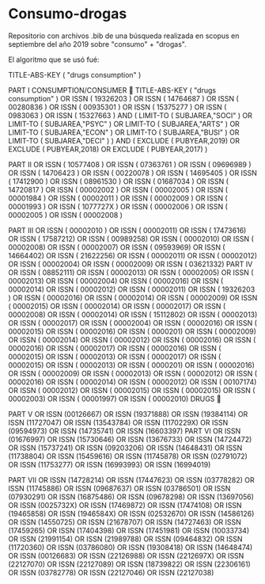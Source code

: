 # Consumo-drogas
Repositorio con archivos .bib de una búsqueda realizada en scopus en septiembre del año 2019 sobre "consumo" + "drogas".

El algoritmo que se usó fué:


TITLE-ABS-KEY ( "drugs consumption" )   

PART I CONSUMPTION/CONSUMER  TITLE-ABS-KEY ( "drugs consumption" ) OR ISSN ( 19326203 ) OR ISSN ( 14764687 ) OR ISSN ( 00280836 ) OR ISSN ( 00935301 ) OR ISSN ( 15375277 ) OR ISSN ( 0983063 ) OR ISSN ( 15327663 ) AND ( LIMIT-TO ( SUBJAREA,"SOCI" ) OR LIMIT-TO ( SUBJAREA,"PSYC" ) OR LIMIT-TO ( SUBJAREA,"ARTS" ) OR LIMIT-TO ( SUBJAREA,"ECON" ) OR LIMIT-TO ( SUBJAREA,"BUSI" ) OR LIMIT-TO ( SUBJAREA,"DECI" ) ) AND ( EXCLUDE ( PUBYEAR,2019) OR EXCLUDE ( PUBYEAR,2018) OR EXCLUDE ( PUBYEAR,2017) )  

PART II OR  ISSN ( 10577408 )  OR  ISSN ( 07363761 ) OR  ISSN ( 09696989 )  OR  ISSN ( 14706423 ) OR  ISSN ( 00220078 )  OR  ISSN ( 14695405 ) OR  ISSN ( 17412900 )  OR  ISSN ( 08961530 ) OR  ISSN ( 01687034 )  OR  ISSN ( 14720817 ) OR  ISSN ( 00002002 )  OR  ISSN ( 00002005 ) OR  ISSN ( 00001984 )  OR  ISSN ( 00002011 ) OR  ISSN ( 00002009 )  OR  ISSN ( 00001993 ) OR  ISSN ( 1077727X )  OR  ISSN ( 00002006 ) OR  ISSN ( 00002005 )  OR  ISSN ( 00002008 )  

PART III OR  ISSN ( 00002010 )  OR  ISSN ( 00002011) OR  ISSN ( 17473616)  OR  ISSN ( 17587212) OR  ISSN ( 00989258)  OR  ISSN ( 00002010) OR  ISSN ( 00002008)  OR  ISSN ( 00002007) OR  ISSN ( 09593969)  OR  ISSN ( 14664402) OR  ISSN ( 21622256)  OR  ISSN ( 00002011) OR  ISSN ( 00002012)  OR  ISSN ( 00002004) OR  ISSN ( 00002009)  OR  ISSN ( 03621332) PART IV  OR  ISSN ( 08852111)  OR  ISSN ( 00002013) OR  ISSN ( 00002005)  OR  ISSN ( 00002013) OR  ISSN ( 00002004)  OR  ISSN ( 00002016) OR  ISSN ( 00002014)  OR  ISSN ( 00002012) OR  ISSN ( 00002011)  OR  ISSN ( 19326203 ) OR  ISSN ( 00002016)  OR  ISSN ( 00002014) OR  ISSN ( 00002009)  OR  ISSN ( 00002015) OR  ISSN ( 00002014)  OR  ISSN ( 00002017) OR  ISSN ( 00002008)  OR  ISSN ( 00002014) OR  ISSN ( 15112802)  OR  ISSN ( 00002013) OR  ISSN ( 00002017)  OR  ISSN ( 00002004) OR  ISSN ( 00002016)  OR  ISSN ( 00002015) OR  ISSN ( 00002016)  OR  ISSN ( 0000201) OR  ISSN ( 00002009)  OR  ISSN ( 00002014) OR  ISSN ( 00002012)  OR  ISSN ( 00002016) OR  ISSN ( 00002016) OR  ISSN ( 00002017) OR  ISSN ( 00002016)  OR  ISSN ( 00002015) OR  ISSN ( 00002013) OR  ISSN ( 00002017) OR  ISSN ( 00002015)  OR  ISSN ( 00002013) OR  ISSN ( 0000201) OR  ISSN ( 00002016) OR  ISSN ( 00002009)  OR  ISSN ( 00002013) OR  ISSN ( 00002012) OR  ISSN ( 00002016) OR  ISSN ( 00002014) OR  ISSN ( 00002012) OR  ISSN ( 00107174) OR  ISSN ( 00002012) OR  ISSN ( 00002015) OR  ISSN ( 00002015) OR  ISSN ( 00002003) OR  ISSN ( 00001997) OR  ISSN ( 00002010)  DRUGS   

PART V OR  ISSN (00126667) OR  ISSN (19371888) OR  ISSN (19384114) OR  ISSN (11727047) OR  ISSN (13543784) OR  ISSN (1170229X) OR  ISSN (09594973) OR  ISSN (14735741) OR  ISSN (16603397)  PART VI OR  ISSN (01676997) OR  ISSN (15730646) OR  ISSN (13676733) OR  ISSN (14724472) OR  ISSN (15737241) OR  ISSN (09203206) OR  ISSN (14648431) OR  ISSN (11738804) OR  ISSN (15459616) OR  ISSN (11745878) OR  ISSN (02791072) OR  ISSN (11753277) OR  ISSN (16993993) OR  ISSN (16994019)  

PART VII OR  ISSN (14728214) OR  ISSN (17447623) OR  ISSN (03778282) OR  ISSN (11745886) OR  ISSN (09687637) OR  ISSN (03786501) OR  ISSN (07930291) OR  ISSN (16875486) OR  ISSN (09678298) OR  ISSN (13697056) OR  ISSN (0025732X) OR  ISSN (17469872) OR  ISSN (17474108) OR  ISSN (19465858) OR  ISSN (1946584X) OR  ISSN (02532670) OR  ISSN (14586126) OR  ISSN (14550725) OR  ISSN (21678707) OR  ISSN (14727463) OR  ISSN (17459265) OR  ISSN (17404398) OR  ISSN (17451981) OR  ISSN (10033734) OR  ISSN (21991154) OR  ISSN (21989788) OR  ISSN (09464832) OR  ISSN (11720360) OR  ISSN (03786080) OR  ISSN (19308418) OR  ISSN (14648474) OR  ISSN (00126683) OR  ISSN (22126988) OR  ISSN (2212697X) OR  ISSN (22127070) OR  ISSN (22127089) OR  ISSN (18739822) OR  ISSN (22306161) OR  ISSN (03782778) OR  ISSN (22127046) OR  ISSN (22127038)  
